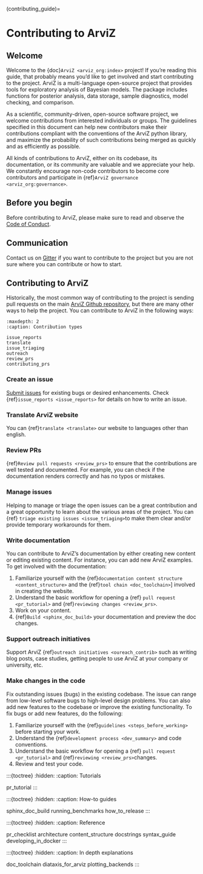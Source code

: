 (contributing_guide)=
# Contributing to ArviZ
## Welcome
Welcome to the {doc}`ArviZ <arviz_org:index>` project!
If you’re reading this guide, that probably means you’d like to get involved
and start contributing to the project.
ArviZ is a  multi-language open-source project that provides tools for exploratory analysis of Bayesian models.
The package includes functions for posterior analysis, data storage,
sample diagnostics, model checking, and comparison.

As a scientific, community-driven, open-source software project,
we welcome contributions from interested individuals or groups.
The guidelines specified in this document can help new contributors
make their contributions compliant with the conventions of the ArviZ python library,
and maximize the probability of such contributions being merged as quickly and as efficiently as possible.

All kinds of contributions to ArviZ, either on its codebase, its documentation,
or its community are valuable and we appreciate your help.
We constantly encourage non-code contributors to become core contributors
and participate in {ref}`ArviZ governance <arviz_org:governance>`.

## Before you begin
Before contributing to ArviZ, please make sure to read and observe the [Code of Conduct](https://github.com/arviz-devs/arviz/blob/main/CODE_OF_CONDUCT.md).

## Communication
Contact us on [Gitter](https://gitter.im/arviz-devs/community)
if you want to contribute to the project but you are not sure where you can contribute or how to start.

## Contributing to ArviZ
Historically, the most common way of contributing to the project is
sending pull requests on the main [ArviZ Github repository](https://github.com/arviz-devs/arviz),
but there are many other ways to help the project.
You can contribute to ArviZ in the following ways:

```{toctree}
:maxdepth: 2
:caption: Contribution types

issue_reports
translate
issue_triaging
outreach
review_prs
contributing_prs
```

### Create an issue
[Submit issues](https://github.com/arviz-devs/arviz/issues/new/choose) for existing bugs or desired enhancements. Check  {ref}`issue_reports <issue_reports>` for details on how to write an issue.

### Translate ArviZ website
You can {ref}`translate <translate>` our website to languages other than english.

### Review PRs
{ref}`Review pull requests <review_prs>` to ensure that the contributions are well tested and documented. For example, you can check if the documentation renders correctly and has no typos or mistakes.

### Manage issues
Helping to manage or triage the open issues can be a great contribution and a great opportunity to learn about the various areas of the project. You can {ref} `triage existing issues <issue_triaging>`to make them clear and/or provide temporary workarounds for them.

### Write documentation
You can contribute to ArviZ’s documentation by either creating new content or editing existing content. For instance, you can add new ArviZ examples. To get involved with the documentation:
1. Familiarize yourself with the  {ref}`documentation content structure <content_structure>` and the {ref}`tool chain <doc_toolchain>`] involved in creating the website.
2. Understand the basic workflow for opening a {ref} `pull request <pr_tutorial>` and {ref}`reviewing changes <review_prs>`.
3. Work on your content.
4. {ref}`Build <sphinx_doc_build>` your documentation and preview the doc changes.

### Support outreach initiatives
Support ArviZ {ref}`outreach initiatives <oureach_contrib>` such as writing blog posts, case studies,  getting people to use ArviZ at your company or university, etc.

### Make changes in the code
Fix outstanding issues (bugs) in the existing codebase. The issue can range from low-level software bugs to high-level design problems. You can also add new features to the codebase or improve the existing functionality. To fix bugs or add new features, do the following:
1. Familiarize yourself with the {ref}`guidelines <steps_before_working>` before starting your work.
2. Understand the {ref}`development process <dev_summary>` and code conventions.
3. Understand the basic workflow for opening a {ref} `pull request <pr_tutorial>` and {ref}`reviewing <review_prs>`changes.
4. Review and test your code.



:::{toctree}
:hidden:
:caption: Tutorials

pr_tutorial
:::

:::{toctree}
:hidden:
:caption: How-to guides

sphinx_doc_build
running_benchmarks
how_to_release
:::

:::{toctree}
:hidden:
:caption: Reference

pr_checklist
architecture
content_structure
docstrings
syntax_guide
developing_in_docker
:::

:::{toctree}
:hidden:
:caption: In depth explanations

doc_toolchain
diataxis_for_arviz
plotting_backends
:::
